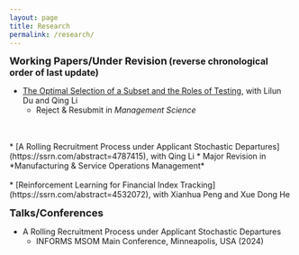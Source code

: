 ```yaml
---
layout: page
title: Research
permalink: /research/
---
```


**<font size=4>Working Papers/Under Revision</font> <font size=3>(reverse chronological order of last update)</font>**

* [The Optimal Selection of a Subset and the Roles of Testing](https://ssrn.com/abstract=5328154), with Lilun Du and Qing Li
  * Reject & Resubmit in *Management Science*
<br />
<br />
* [A Rolling Recruitment Process under Applicant Stochastic Departures](https://ssrn.com/abstract=4787415), with Qing Li
  * Major Revision in *Manufacturing & Service Operations Management*
<br />
<br />
* [Reinforcement Learning for Financial Index Tracking](https://ssrn.com/abstract=4532072), with Xianhua Peng and Xue Dong He

**<font size=4>Talks/Conferences</font>**

* A Rolling Recruitment Process under Applicant Stochastic Departures
  * INFORMS MSOM Main Conference, Minneapolis, USA (2024)
<br />
<br />